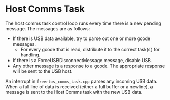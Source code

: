 # Host Comms Task

The host comms task control loop runs every time there is a new pending message. The messages are as follows:
- If there is USB data available, try to parse out one or more gcode messages.
  - For every gcode that is read, distribute it to the correct task(s) for handling.
- If there is a ForceUSBDisconnectMessage message, disable USB.
- Any other message is a response to a gcode. The appropriate response will be sent to the USB host.

An interrupt in `freertos_comms_task.cpp` parses any incoming USB data. When a full line of data is received (either a full buffer or a newline), a message is sent to the Host Comms task with the new USB data.
